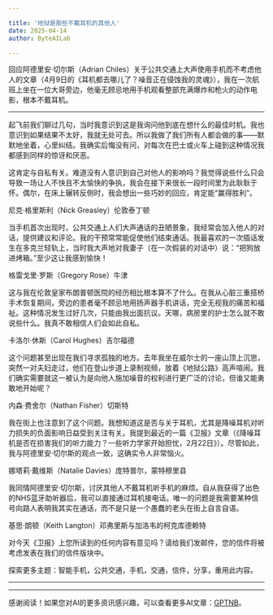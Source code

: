```yaml
---

title: '地狱是那些不戴耳机的其他人'
date: 2025-04-14
author: ByteAILab

---
```


回应阿德里安·切尔斯（Adrian Chiles）关于公共交通上大声使用手机而不考虑他人的文章（4月9日的《耳机都去哪儿了？噪音正在侵蚀我的灵魂》），我在一次航班上坐在一位大哥旁边，他毫无顾忌地用手机观看整部充满爆炸和枪火的动作电影，根本不戴耳机。

---
起飞前我们聊过几句，当时我意识到这是我询问他到底在想什么的最佳时机。我也意识到如果结果不太好，我就无处可去。所以我做了我们所有人都会做的事——默默地坐着，心里纠结。我确实后悔没有问，对每次在巴士或火车上碰到这种情况我都感到同样的惊讶和厌恶。

这肯定与自私有关。难道没有人意识到自己对他人的影响吗？我觉得说些什么只会导致一场让人不快且不太愉快的争执，我会在接下来很长一段时间里为此耿耿于怀。偶尔，在床上辗转反侧时，我会想出一些巧妙的回应，肯定能“赢得胜利”。

尼克·格里斯利（Nick Greasley）伦敦泰丁顿

当手机首次出现时，公共交通上人们大声通话的丑陋景象，我经常会加入他人的对话，提供建议和评论。我的干预常常能促使他们结束通话。我最喜欢的一次插话发生在多克兰轻轨上，当时我大声地对我妻子（在一次假装的对话中）说：“把狗放进烤箱。”至少这让我感到愉快！

格雷戈里·罗斯（Gregory Rose）牛津

这与我在伦敦皇家布朗普顿医院的经历相比根本算不了什么。在我从心脏三重搭桥手术恢复期间，旁边的患者毫不顾忌地用扬声器手机讲话，完全无视我的痛苦和福祉。这种情况发生过好几次，只能由我出面抗议。天哪，病房里的护士怎么就不敢说些什么。我真不敢相信人们会如此自私。

卡洛尔·休斯（Carol Hughes）吉尔福德

这个问题甚至出现在我们寻求孤独的地方。去年我坐在威尔士的一座山顶上沉思，突然一对夫妇走过，他们在登山步道上录制视频，放着《地狱公路》高声喧闹。我们确实需要就这一被认为是向他人施加噪音的权利进行更广泛的讨论，但谁又能勇敢地开始呢？

内森·费舍尔（Nathan Fisher）切斯特

我在街上也注意到了这个问题。我想知道这是否与关于耳机，尤其是降噪耳机对听力损失的负面影响日益受到关注有关。我提到最近的一篇《卫报》文章（《降噪耳机是否在损害我们的听力能力？一些听力学家开始担忧，2月22日》）。尽管如此，我与阿德里安·切尔斯的观点一致，这确实令人非常恼火。

娜塔莉·戴维斯（Natalie Davies）庞特普尔，蒙特穆里县

我同情阿德里安·切尔斯，讨厌其他人不戴耳机听手机的麻烦。自从我获得了出色的NHS蓝牙助听器后，我可以直接通过耳机接电话。唯一的问题是我需要某种信号向路人表明我其实在通话，而不是只是一个愚蠢的老头在街上自言自语。

基思·朗顿（Keith Langton）邓弗里斯与加洛韦的柯克库德赖特

对今天《卫报》上您所读到的任何内容有意见吗？请给我们发邮件，您的信件将被考虑发表在我们的信件版块中。

探索更多主题：智能手机，公共交通，手机，交通，信件，分享，重用此内容。

---
---
感谢阅读！如果您对AI的更多资讯感兴趣，可以查看更多AI文章：[GPTNB](https://gptnb.com)。